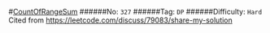 #[CountOfRangeSum](https://leetcode.com/problems/count-of-range-sum/)
######No: `327`
######Tag: `DP`
######Difficulty: `Hard`
Cited from https://leetcode.com/discuss/79083/share-my-solution
